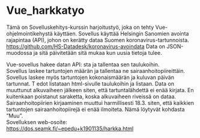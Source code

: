 # Vue_harkkatyo
Tämä on Sovelluskehitys-kurssin harjoitustyö, joka on tehty Vue-ohjelmointikehystä käyttäen. 
Sovellus käyttää Helsingin Sanomien avointa rajapintaa (API), johon on kerätty dataa Suomen koronavirus-tartunnoista.
https://github.com/HS-Datadesk/koronavirus-avoindata
Data on JSON-muodossa ja sitä päivitetään sitä mukaa kun uusia tietoja tulee.

Vue-sovellus hakee datan API: sta ja tallentaa sen taulukoihin.  
Sovellus laskee tartuntojen määrän ja tallentaa ne sairaanhoitopiireittäin. 
Sovellus laskee myös tartuntojen kokonaismäärän ja kuluvan päivän tartunnat. T
edot listataan html-sivulle taulukoihin ja listaan. 
Data on muuttunut alkuvaiheen jälkeen siten, että tartuntalähdettä ei enää kirjata. 
En kuitenkaan poistanut saraketta, koska alkuvaiheen riveissä on dataa. 
Sairaanhoitopiirien kirjaaminen muuttui harmillisesti 18.3. siten, että kaikkien tartuntojen sairaanhoitopiirejä ei enää ilmoiteta. 
Nämä löytyvät kohdasta ”Muu”.  
Sovelluksen web-osoite: https://dos.seamk.fi/~epedu+k1901135/harkka.html
